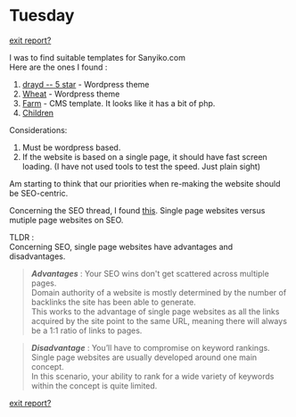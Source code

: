 # Tuesday

[exit report?](week_2_tuesday.md)

I was to find suitable templates for Sanyiko.com\
Here are the ones I found :
1. [drayd -- 5 star](https://monsterone.com/wordpress-themes/dryad-gardening-company-wordpress-theme-o195604/) - Wordpress theme
2. [Wheat](https://monsterone.com/wordpress-themes/wheattico-crop-farm-responsive-wordpress-theme-o7489/) - Wordpress theme
3. [Farm](https://monsterone.com/wordpress-themes/seodo-agriculture-farming-foundation-wordpress-theme-o225877/) - CMS template. It looks like it has a bit of php.
4. [Children](https://monsterone.com/wordpress-themes/enora-charity-and-nonprofit-wordpress-theme-o212379/)

Considerations:
1. Must be wordpress based.
2. If the website is based on a single page, it should have fast screen loading. (I have not used tools to test the speed. Just plain sight)

Am starting to think that our priorities when re-making the website should be SEO-centric.

Concerning the SEO thread, I found [this](https://www.99signals.com/single-page-websites-seo/#:~:text=Single%20page%20websites%20are%20not,for%20a%20single%20page%20website.). Single page websites versus mutiple page websites on SEO.

TLDR :\
Concerning SEO, single page websites have advantages and disadvantages.

>***Advantages*** : Your SEO wins don't get scattered across multiple pages.\
>Domain authority of a website is mostly determined by the number of backlinks the site has been able to generate. <br>
>This works to the advantage of single page websites as all the links acquired by the site point to the same URL, meaning there will always be a 1:1 ratio of links to pages.

>***Disadvantage*** : You’ll have to compromise on keyword rankings.<br>
>Single page websites are usually developed around one main concept.\
>In this scenario, your ability to rank for a wide variety of keywords within the concept is quite limited.


[exit report?](week_2_tuesday.md)
